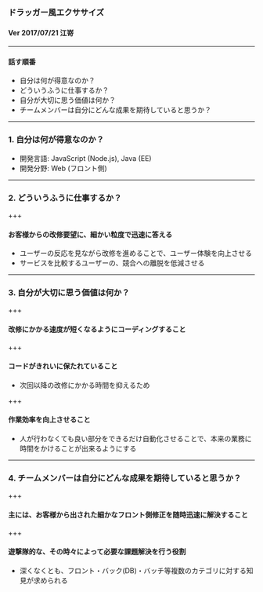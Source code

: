 ### ドラッガー風エクササイズ

#### Ver 2017/07/21 江嵜

---

#### 話す順番

- 自分は何が得意なのか？
- どういうふうに仕事するか？
- 自分が大切に思う価値は何か？
- チームメンバーは自分にどんな成果を期待していると思うか？

---

### 1. 自分は何が得意なのか？

- 開発言語: JavaScript (Node.js), Java (EE)
- 開発分野: Web (フロント側)

---

### 2. どういうふうに仕事するか？

+++

#### お客様からの改修要望に、細かい粒度で迅速に答える

- ユーザーの反応を見ながら改修を進めることで、ユーザー体験を向上させる
- サービスを比較するユーザーの、競合への離脱を低減させる

---

### 3. 自分が大切に思う価値は何か？

+++

#### 改修にかかる速度が短くなるようにコーディングすること

+++

#### コードがきれいに保たれていること

- 次回以降の改修にかかる時間を抑えるため

+++

#### 作業効率を向上させること

- 人が行わなくても良い部分をできるだけ自動化させることで、本来の業務に時間をかけることが出来るようにする

---

### 4. チームメンバーは自分にどんな成果を期待していると思うか？

+++

#### 主には、お客様から出された細かなフロント側修正を随時迅速に解決すること

+++

#### 遊撃隊的な、その時々によって必要な課題解決を行う役割

- 深くなくとも、フロント・バック(DB)・バッチ等複数のカテゴリに対する知見が求められる